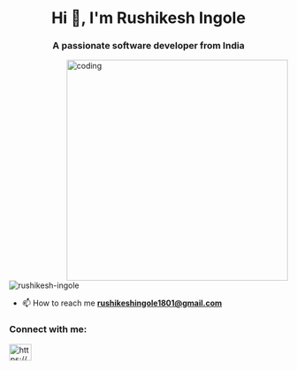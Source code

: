 <h1 align="center">Hi 👋, I'm Rushikesh Ingole</h1>
<h3 align="center">A passionate software developer from India</h3>
<img align="right" alt="coding" width="400" src="https://user-images.githubusercontent.com/55389276/140866485-8fb1c876-9a8f-4d6a-98dc-08c4981eaf70.gif">
<p align="left"> <img src="https://komarev.com/ghpvc/?username=rushikesh-ingole&label=Profile%20views&color=0e75b6&style=flat" alt="rushikesh-ingole" /> </p>

- 📫 How to reach me **rushikeshingole1801@gmail.com**

<h3 align="left">Connect with me:</h3>
<p align="left">
<a href="https://linkedin.com/in/https://www.linkedin.com/in/rushikesh-ingole-2b997b237/" target="blank"><img align="center" src="https://raw.githubusercontent.com/rahuldkjain/github-profile-readme-generator/master/src/images/icons/Social/linked-in-alt.svg" alt="https://www.linkedin.com/in/rushikesh-ingole-2b997b237/" height="30" width="40" /></a>
</p>
